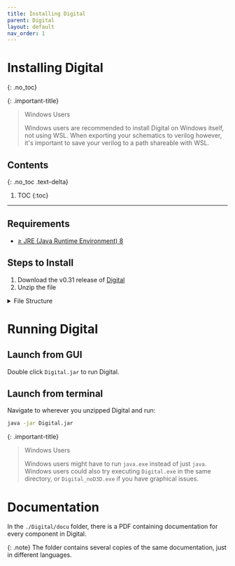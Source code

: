 ```yaml
---
title: Installing Digital
parent: Digital
layout: default
nav_order: 1
---
```


# Installing Digital
{: .no_toc}

{: .important-title}
> Windows Users
> 
> Windows users are recommended to install Digital on Windows itself, not using WSL.
> When exporting your schematics to verilog however, it's important to save your verilog to a path shareable with WSL.

## Contents
{: .no_toc .text-delta}

1. TOC
{:toc}

---

## Requirements

- [&ge; JRE (Java Runtime Environment) 8](https://openjdk.org/install/)

## Steps to Install

1. Download the v0.31 release of [Digital](https://github.com/hneemann/Digital/releases/download/v0.31/Digital.zip)
2. Unzip the file

<details markdown="block">
<summary>File Structure</summary>

These are the files that should be unzipped from above.

```
./Digital
├── Digital.exe
├── Digital.jar
├── Digital_noD3D.exe
├── Digital.sh
├── docu/
├── examples/
├── icon.svg
├── install.sh
├── lib/
├── linux/
├── ReleaseNotes.txt
├── Version.txt
└── Windows_Read.me
```

</details>

# Running Digital

## Launch from GUI

Double click `Digital.jar` to run Digital.

## Launch from terminal

Navigate to wherever you unzipped Digital and run:

```bash
java -jar Digital.jar
```


{: .important-title}
> Windows Users
> 
> Windows users might have to run `java.exe` instead of just `java`.
> Windows users could also try executing `Digital.exe` in the same directory, or `Digital_noD3D.exe` if you have graphical issues.

# Documentation

In the `./Digital/docu` folder, there is a PDF containing documentation for every component in Digital.

{: .note}
The folder contains several copies of the same documentation, just in different languages.
